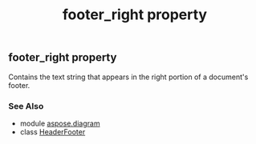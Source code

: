﻿---
title: footer_right property
second_title: Aspose.Diagram for Python via .NET API References
description: 
type: docs
weight: 60
url: /python-net/aspose.diagram/headerfooter/footer_right/
is_root: false
---

## footer_right property


Contains the text string that appears in the right portion of a document's footer.

### See Also
* module [aspose.diagram](../../)
* class [HeaderFooter](/diagram/python-net/aspose.diagram/headerfooter)
